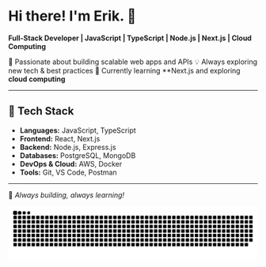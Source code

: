 # Hi there! I'm Erik. 👋

**Full-Stack Developer | JavaScript | TypeScript | Node.js | Next.js | Cloud Computing**

🚀 Passionate about building scalable web apps and APIs
💡 Always exploring new tech & best practices
🔧 Currently learning **Next.js and exploring **cloud computing**

---

## 🔨 Tech Stack
- **Languages:** JavaScript, TypeScript
- **Frontend:** React, Next.js
- **Backend:** Node.js, Express.js
- **Databases:** PostgreSQL, MongoDB
- **DevOps & Cloud:** AWS, Docker
- **Tools:** Git, VS Code, Postman

---

🚀 *Always building, always learning!*  

<!--
**erik-tsogt/erik-tsogt** is a ✨ _special_ ✨ repository because its `README.md` (this file) appears on your GitHub profile.

Here are some ideas to get you started:

- 🔭 I’m currently working on ...
- 🌱 I’m currently learning ...
- 👯 I’m looking to collaborate on ...
- 🤔 I’m looking for help with ...
- 💬 Ask me about ...
- 📫 How to reach me: ...
- 😄 Pronouns: ...
- ⚡ Fun fact: ...
-->
<!-- Snake -->
<div align="center"> 
  
![snake gif](https://github.com/erik-tsogt/erik-tsogt/blob/output/github-snake-dark.svg)
</div>
